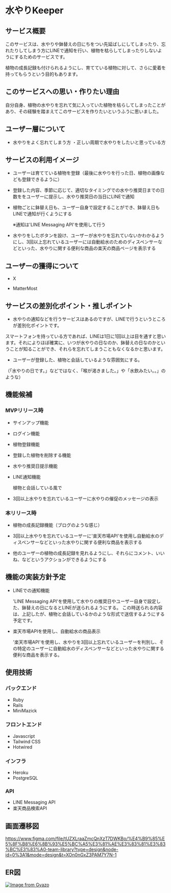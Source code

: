 # 水やりKeeper

## サービス概要

このサービスは、水やりや鉢替えの日にちをつい先延ばしにしてしまったり、忘れたりしてしまう方にLINEで通知を行い、植物を枯らしてしまったりしないようにするためのサービスです。

植物の成長記録も付けられるようにし、育てている植物に対して、さらに愛着を持ってもらうという目的もあります。

## このサービスへの思い・作りたい理由

自分自身、植物の水やりを忘れて気に入っていた植物を枯らしてしまったことがあり、その経験を踏まえてこのサービスを作りたいというふうに思いました。

## ユーザー層について

* 水やりをよく忘れてしまう方 ・正しい周期で水やりをしたいと思っている方

## サービスの利用イメージ

* ユーザーは育てている植物を登録（最後に水やりを行った日、植物の画像なども登録できるように）

* 登録した内容、季節に応じて、適切なタイミングでの水やり推奨日までの日数ををユーザーに提示し、水やり推奨日の当日にLINEで通知

* 植物ごとに鉢替え日も、ユーザー自身で設定することができ、鉢替え日もLINEで通知が行くようにする

  ※通知は'LINE Messaging API'を使用して行う

* 水やりをしたボタンを設け、ユーザーが水やりを忘れていないかわかるようにし、3回以上忘れているユーザーには自動給水のためのディスペンサーなどといった、水やりに関する便利な商品の楽天の商品ページを表示する

## ユーザーの獲得について

* X

* MatterMost

## サービスの差別化ポイント・推しポイント

* 水やりの通知などを行うサービスはあるのですが、LINEで行うというところが差別化ポイントです。

スマートフォンを持っている方であれば、LINEは1日に1回以上は目を通すと思います。それによりほぼ確実に、いつが水やりの日なのか、鉢替えの日なのかということが知ることができ、それらを忘れてしまうこともなくなるかと思います。

* ユーザーが登録した、植物と会話しているような雰囲気にする。

 （「水やりの日です。」などではなく、「喉が渇きました。」や「水飲みたい。。」のような）

## 機能候補

### MVPリリース時

* サインアップ機能

* ログイン機能

* 植物登録機能

* 登録した植物を削除する機能

* 水やり推奨日提示機能

* LINE通知機能

  植物と会話している風で

* 3回以上水やりを忘れているユーザーに水やりの催促のメッセージの表示

### 本リリース時

* 植物の成長記録機能（ブログのような感じ）

* 3回以上水やりを忘れているユーザーに'楽天市場API'を使用し自動給水のディスペンサーなどといった水やりに関する便利な商品を表示する

* 他のユーザーの植物の成長記録を見れるようにし、それらにコメント、いいね、などというアクションができるようにする

## 機能の実装方針予定

* LINEでの通知機能

  'LINE Messaging API'を使用して水やりの推奨日やユーザー自身で設定した、鉢替えの日になるとLINEが送られるようにする。 この時送られる内容は、上記したが、植物と会話しているかのような形式で送信するようにする予定です。

* 楽天市場APIを使用し、自動給水の商品表示

  '楽天市場API'を使用し、水やりを3回以上忘れているユーザーを判別し、その特定のユーザーに自動給水のディスペンサーなどといった水やりに関する便利な商品を表示する。

## 使用技術

### バックエンド
  - Ruby
  - Rails
  - MiniMazick
### フロントエンド
  - Javascript
  - Tailwind CSS
  - Hotwired
### インフラ
  - Heroku
  - PostgreSQL
### API
  - LINE Messaging API
  - 楽天商品検索API

## 画面遷移図

https://www.figma.com/file/tUZXLraaZmcQnXzT7DWKBo/%E4%B9%85%E5%8F%B8%E6%8B%93%E5%BC%A5%E3%81%AE%E3%83%81%E3%83%BC%E3%83%A0-team-library?type=design&node-id=0%3A1&mode=design&t=XOn0nGxZ3PAM7Y7N-1

## ER図

[![Image from Gyazo](https://i.gyazo.com/03e1351fb287d36094db6d2174eeb5fa.png)](https://gyazo.com/03e1351fb287d36094db6d2174eeb5fa)
